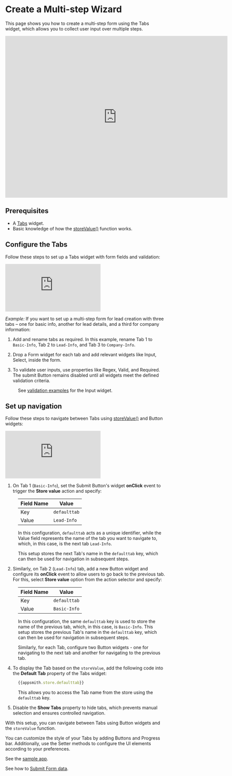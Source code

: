 # Create a Multi-step Wizard 

This page shows you how to create a multi-step form using the Tabs widget, which allows you to collect user input over multiple steps.

<!--
<figure>
  <img src="/img/multi-step-form1.gif" style= {{width:"700px", height:"auto"}} alt="Display images on table row selection"/>
  <figcaption align = "center"><i>Multi-step form using Tabs</i></figcaption>
</figure>
-->


<iframe src="https://app.appsmith.com/app/anthropic-integration/page1-65769e76eba2285a9c3c78f2?embed=true&navbar=false" width="700" height="510" frameborder="0" allowfullscreen></iframe>




## Prerequisites

* A [Tabs](/reference/widgets/tabs) widget.
* Basic knowledge of how the [storeValue()](/reference/appsmith-framework/widget-actions/store-value) function works.


## Configure the Tabs

Follow these steps to set up a Tabs widget with form fields and validation:


<div style={{ position: "relative", paddingBottom: "calc(50.520833333333336% + 41px)", height: "0", width: "100%" }}>
  <iframe src="https://demo.arcade.software/DrYCwqdPWdevGtwRIETJ?embed" frameborder="0" loading="lazy" webkitallowfullscreen mozallowfullscreen allowfullscreen style={{ position: "absolute", top: "0", left: "0", width: "100%", height: "100%", colorScheme: "light" }} title="Appsmith | Connect Data">
  </iframe>
</div>

*Example:* If you want to set up a multi-step form for lead creation with three tabs – one for basic info, another for lead details, and a third for company information:


1. Add and rename tabs as required. In this example, rename Tab 1 to `Basic-Info`, Tab 2 to `Lead-Info`, and Tab 3 to `Company-Info`.

2. Drop a Form widget for each tab and add relevant widgets like Input, Select, inside the form.


3. To validate user inputs, use properties like Regex, Valid, and Required. The submit Button remains disabled until all widgets meet the defined validation criteria. 

<dd>

See [validation examples](/reference/widgets/input#regex-string) for the Input widget.


</dd>

## Set up navigation

Follow these steps to navigate between Tabs using [storeValue()](/reference/appsmith-framework/widget-actions/store-value) and Button widgets:

<div style={{ position: "relative", paddingBottom: "calc(50.520833333333336% + 41px)", height: "0", width: "100%" }}>
  <iframe src="https://demo.arcade.software/Vby7KG2v4JK0C187CC6f?embed" frameborder="0" loading="lazy" webkitallowfullscreen mozallowfullscreen allowfullscreen style={{ position: "absolute", top: "0", left: "0", width: "100%", height: "100%", colorScheme: "light" }} title="Appsmith | Connect Data">
  </iframe>
</div>

1. On Tab 1 (`Basic-Info`), set the Submit Button's widget **onClick** event to trigger the **Store value** action and specify:  


<dd>

<!--
<figure>
  <img src="/img/tabs-next.png" style= {{width:"530px", height:"auto"}} alt="Configure Store value"/>
  <figcaption align = "center"><i>Configure Store value</i></figcaption>
</figure>
-->

| Field Name	| Value    	|
|-------	|---------------	|
| Key   	| `defaulttab`   	|
| Value 	| `Lead-Info` 	|


In this configuration, `defaulttab` acts as a unique identifier, while the Value field represents the name of the tab you want to navigate to, which, in this case, is the next tab `Lead-Info`. 

This setup stores the next Tab's name in the `defaulttab` key, which can then be used for navigation in subsequent steps.



</dd>


2. Similarly, on Tab 2 (`Lead-Info`) tab, add a new Button widget and configure its **onClick** event to allow users to go back to the previous tab. For this, select **Store value** option from the action selector and specify:
   
<dd>

| Field Name	| Value    	|
|-------	|---------------	|
| Key   	| `defaulttab`   	|
| Value 	| `Basic-Info` 	|

In this configuration, the same `defaulttab` key is used to store the name of the previous tab, which, in this case, is `Basic-Info`. This setup stores the previous Tab's name in the `defaulttab` key, which can then be used for navigation in subsequent steps.

Similarly, for each Tab, configure two Button widgets - one for navigating to the next tab and another for navigating to the previous tab.


</dd>


4. To display the Tab based on the `storeValue`, add the following code into the **Default Tab** property of the Tabs widget:


<dd>

```js
{{appsmith.store.defaulttab}}
```

This allows you to access the Tab name from the store using the `defaulttab` key. 

</dd>

5. Disable the **Show Tabs** property to hide tabs, which prevents manual selection and ensures controlled navigation.

With this setup, you can navigate between Tabs using Button widgets and the `storeValue` function.


You can customize the style of your Tabs by adding Buttons and Progress bar. Additionally, use the Setter methods to configure the UI elements according to your preferences.



See the [sample app](https://app.appsmith.com/app/create-a-multi-step-wizard/page1-65769e76eba2285a9c3c78f2).

See how to [Submit Form data](/build-apps/how-to-guides/submit-form-data#submit-form-data).













